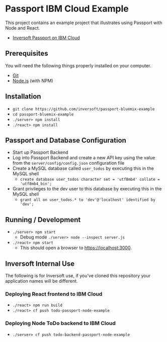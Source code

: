 # Passport IBM Cloud Example

This project contains an example project that illustrates using Passport with Node and React.

* [Inversoft Passport on IBM Cloud](https://console.bluemix.net/catalog/services/passport) 


## Prerequisites
You will need the following things properly installed on your computer.

* [Git](http://git-scm.com/)
* [Node.js](http://nodejs.org/) (with NPM)

## Installation
* `git clone https://github.com/inversoft/passport-bluemix-example`
* `cd passport-bluemix-example`
* `./server> npm install`
* `./react> npm install`

## Passport and Database Configuration
* Start up Passport Backend
* Log into Passport Backend and create a new API key using the value from the `server/config/config.json` configuration file
* Create a MySQL database called `user_todos` by executing this in the MySQL shell
  * `create database user_todos character set = 'utf8mb4' collate = 'utf8mb4_bin';`
* Grant privileges to the dev user to this database by executing this in the MySQL shell 
  * `grant all on user_todos.* to 'dev'@'localhost' identified by 'dev';`
  
## Running / Development
* `./server> npm start`
  * Debug mode `./server> node --inspect server.js`
* `./react> npm start`
  * This should open a browser to [https://localhost:3000](https://localhost:3000). 

## Inversoft Internal Use 
The following is for Inversoft use, if you've cloned this repository your application names will be different.

### Deploying React frontend to IBM Cloud
* `./react> npm run build`
* `./react> cf push todo-passport-node-example`

### Deploying Node ToDo backend to IBM Cloud
* `./server> cf push todo-backend-passport-node-example`
